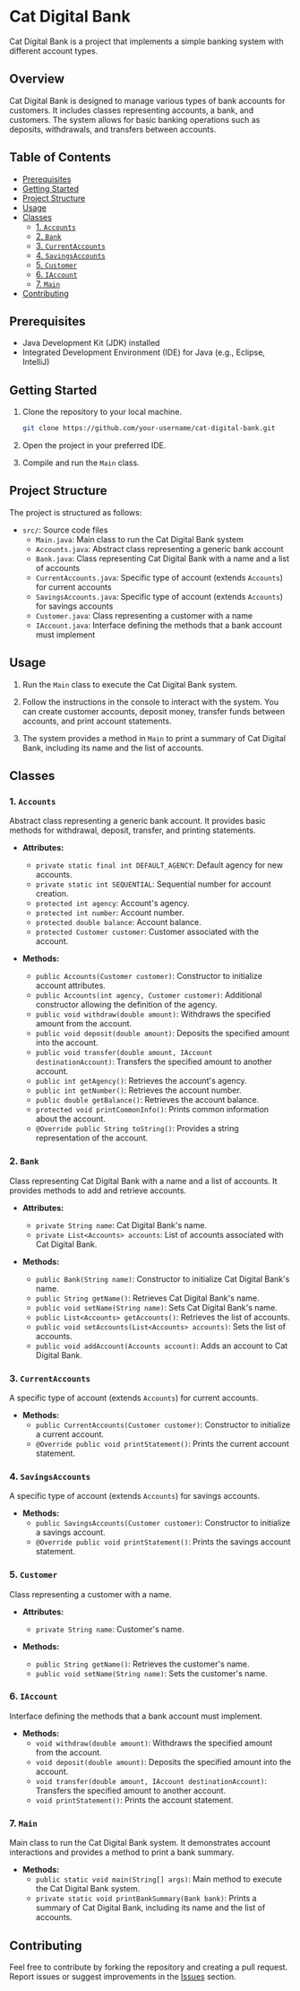 # Cat Digital Bank

Cat Digital Bank is a project that implements a simple banking system with different account types.

## Overview

Cat Digital Bank is designed to manage various types of bank accounts for customers. It includes classes representing accounts, a bank, and customers. The system allows for basic banking operations such as deposits, withdrawals, and transfers between accounts.

## Table of Contents

- [Prerequisites](#prerequisites)
- [Getting Started](#getting-started)
- [Project Structure](#project-structure)
- [Usage](#usage)
- [Classes](#classes)
  - [1. `Accounts`](#1-accounts)
  - [2. `Bank`](#2-bank)
  - [3. `CurrentAccounts`](#3-currentaccounts)
  - [4. `SavingsAccounts`](#4-savingsaccounts)
  - [5. `Customer`](#5-customer)
  - [6. `IAccount`](#6-iaccount)
  - [7. `Main`](#7-main)
- [Contributing](#contributing)

## Prerequisites

- Java Development Kit (JDK) installed
- Integrated Development Environment (IDE) for Java (e.g., Eclipse, IntelliJ)

## Getting Started

1. Clone the repository to your local machine.

   ```bash
   git clone https://github.com/your-username/cat-digital-bank.git
   ```

2. Open the project in your preferred IDE.

3. Compile and run the `Main` class.

## Project Structure

The project is structured as follows:

- `src/`: Source code files
  - `Main.java`: Main class to run the Cat Digital Bank system
  - `Accounts.java`: Abstract class representing a generic bank account
  - `Bank.java`: Class representing Cat Digital Bank with a name and a list of accounts
  - `CurrentAccounts.java`: Specific type of account (extends `Accounts`) for current accounts
  - `SavingsAccounts.java`: Specific type of account (extends `Accounts`) for savings accounts
  - `Customer.java`: Class representing a customer with a name
  - `IAccount.java`: Interface defining the methods that a bank account must implement

## Usage

1. Run the `Main` class to execute the Cat Digital Bank system.

2. Follow the instructions in the console to interact with the system. You can create customer accounts, deposit money, transfer funds between accounts, and print account statements.

3. The system provides a method in `Main` to print a summary of Cat Digital Bank, including its name and the list of accounts.

## Classes

### 1. `Accounts`

Abstract class representing a generic bank account. It provides basic methods for withdrawal, deposit, transfer, and printing statements.

- **Attributes:**
  - `private static final int DEFAULT_AGENCY`: Default agency for new accounts.
  - `private static int SEQUENTIAL`: Sequential number for account creation.
  - `protected int agency`: Account's agency.
  - `protected int number`: Account number.
  - `protected double balance`: Account balance.
  - `protected Customer customer`: Customer associated with the account.

- **Methods:**
  - `public Accounts(Customer customer)`: Constructor to initialize account attributes.
  - `public Accounts(int agency, Customer customer)`: Additional constructor allowing the definition of the agency.
  - `public void withdraw(double amount)`: Withdraws the specified amount from the account.
  - `public void deposit(double amount)`: Deposits the specified amount into the account.
  - `public void transfer(double amount, IAccount destinationAccount)`: Transfers the specified amount to another account.
  - `public int getAgency()`: Retrieves the account's agency.
  - `public int getNumber()`: Retrieves the account number.
  - `public double getBalance()`: Retrieves the account balance.
  - `protected void printCommonInfo()`: Prints common information about the account.
  - `@Override public String toString()`: Provides a string representation of the account.

### 2. `Bank`

Class representing Cat Digital Bank with a name and a list of accounts. It provides methods to add and retrieve accounts.

- **Attributes:**
  - `private String name`: Cat Digital Bank's name.
  - `private List<Accounts> accounts`: List of accounts associated with Cat Digital Bank.

- **Methods:**
  - `public Bank(String name)`: Constructor to initialize Cat Digital Bank's name.
  - `public String getName()`: Retrieves Cat Digital Bank's name.
  - `public void setName(String name)`: Sets Cat Digital Bank's name.
  - `public List<Accounts> getAccounts()`: Retrieves the list of accounts.
  - `public void setAccounts(List<Accounts> accounts)`: Sets the list of accounts.
  - `public void addAccount(Accounts account)`: Adds an account to Cat Digital Bank.

### 3. `CurrentAccounts`

A specific type of account (extends `Accounts`) for current accounts.

- **Methods:**
  - `public CurrentAccounts(Customer customer)`: Constructor to initialize a current account.
  - `@Override public void printStatement()`: Prints the current account statement.

### 4. `SavingsAccounts`

A specific type of account (extends `Accounts`) for savings accounts.

- **Methods:**
  - `public SavingsAccounts(Customer customer)`: Constructor to initialize a savings account.
  - `@Override public void printStatement()`: Prints the savings account statement.

### 5. `Customer`

Class representing a customer with a name.

- **Attributes:**
  - `private String name`: Customer's name.

- **Methods:**
  - `public String getName()`: Retrieves the customer's name.
  - `public void setName(String name)`: Sets the customer's name.

### 6. `IAccount`

Interface defining the methods that a bank account must implement.

- **Methods:**
  - `void withdraw(double amount)`: Withdraws the specified amount from the account.
  - `void deposit(double amount)`: Deposits the specified amount into the account.
  - `void transfer(double amount, IAccount destinationAccount)`: Transfers the specified amount to another account.
  - `void printStatement()`: Prints the account statement.

### 7. `Main`

Main class to run the Cat Digital Bank system. It demonstrates account interactions and provides a method to print a bank summary.

- **Methods:**
  - `public static void main(String[] args)`: Main method to execute the Cat Digital Bank system.
  - `private static void printBankSummary(Bank bank)`: Prints a summary of Cat Digital Bank, including its name and the list of accounts.

## Contributing

Feel free to contribute by forking the repository and creating a pull request. Report issues or suggest improvements in the [Issues](https://github.com/marcuscarvalhodev/java_projects/tree/main/CatDigitalBank) section.
